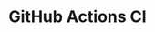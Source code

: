 # GitHub Actions CI
























































































































































































































































































































































































































































































































































































































































































































































































































































































































































































































































































































































































































































































































































































































































































































































































































































































































































































































































































































































































































































































































































































































































































































































































































































































































































































































































































































































































































































































































































































































































































































































































































































































